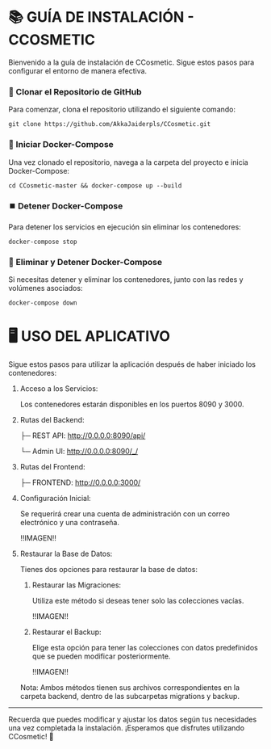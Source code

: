 # 📚 GUÍA DE INSTALACIÓN - CCOSMETIC

Bienvenido a la guía de instalación de CCosmetic. Sigue estos pasos para configurar el entorno de manera efectiva.
### 🚀 Clonar el Repositorio de GitHub

Para comenzar, clona el repositorio utilizando el siguiente comando:

```shell
git clone https://github.com/AkkaJaiderpls/CCosmetic.git
```

### 🐳 Iniciar Docker-Compose

Una vez clonado el repositorio, navega a la carpeta del proyecto e inicia Docker-Compose:

```shell
cd CCosmetic-master && docker-compose up --build
```

### ⏹️ Detener Docker-Compose

Para detener los servicios en ejecución sin eliminar los contenedores:

```shell
docker-compose stop
```

### 🧹 Eliminar y Detener Docker-Compose

Si necesitas detener y eliminar los contenedores, junto con las redes y volúmenes asociados:

```shell
docker-compose down
```

# 🖥️ USO DEL APLICATIVO

Sigue estos pasos para utilizar la aplicación después de haber iniciado los contenedores:

1. Acceso a los Servicios:
        
    Los contenedores estarán disponibles en los puertos 8090 y 3000.

2. Rutas del Backend:
        
    ├─ REST API: http://0.0.0.0:8090/api/

    └─ Admin UI: http://0.0.0.0:8090/_/

3. Rutas del Frontend:

    ├─ FRONTEND: http://0.0.0.0:3000/

3. Configuración Inicial:
        
    Se requerirá crear una cuenta de administración con un correo electrónico y una contraseña.

    !!IMAGEN!!

4. Restaurar la Base de Datos:
    
    Tienes dos opciones para restaurar la base de datos:
    1. Restaurar las Migraciones:
            
        Utiliza este método si deseas tener solo las colecciones vacías.
        
        !!IMAGEN!!
    2. Restaurar el Backup:
        
        Elige esta opción para tener las colecciones con datos predefinidos que se pueden modificar posteriormente.
        
        !!IMAGEN!!
        
    Nota: Ambos métodos tienen sus archivos correspondientes en la carpeta backend, dentro de las subcarpetas migrations y backup.

- - -

Recuerda que puedes modificar y ajustar los datos según tus necesidades una vez completada la instalación. ¡Esperamos que disfrutes utilizando CCosmetic! 🌟
